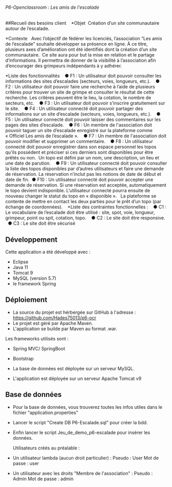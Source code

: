 ###### P6-Openclassroom : Les amis de l'escalade

##Recueil des besoins client 
  
  *Objet  
  Création d’un site communautaire autour de l’escalade.   
  
  *Contexte  
  Avec l’objectif de fédérer les licenciés, l’association “Les amis de l’escalade” souhaite développer sa présence en ligne. 
  À ce titre, plusieurs axes d’amélioration ont été identifiés dont la création d’un site communautaire.  
  Ce site aura pour but la mise en relation et le partage d’informations. Il permettra de donner de la visibilité à l’association 
  afin d’encourager des grimpeurs indépendants à y adhérer. 
  
  *Liste des fonctionnalités   
  ● F1 : Un utilisateur doit pouvoir consulter les informations des sites d’escalades (secteurs, voies, longueurs, etc.).    
  ● F2 : Un utilisateur doit pouvoir faire une recherche à l’aide de plusieurs critères pour trouver un site de grimpe et 
  consulter le résultat de cette recherche. Les critères peuvent être le lieu, la cotation, le nombre de secteurs, etc.    
  ● F3 : Un utilisateur doit pouvoir s’inscrire gratuitement sur le site.    
  ● F4 : Un utilisateur connecté doit pouvoir partager des informations sur un site d’escalade (secteurs, voies, longueurs, etc.).    
  ● F5 : Un utilisateur connecté doit pouvoir laisser des commentaires sur les pages des sites d’escalade.    
  ● F6 : Un membre de l'association doit pouvoir taguer un site d’escalade enregistré sur la plateforme 
  comme « Officiel Les amis de l’escalade ».    
  ● F7 : Un membre de l'association doit pouvoir modifier et supprimer un commentaire.    
  ● F8 : Un utilisateur connecté doit pouvoir enregistrer dans son espace personnel les topos qu’ils possèdent et préciser 
  si ces derniers sont disponibles pour être prêtés ou non.  Un topo est défini par un nom, une description, un lieu et une date de parution.    
  ● F9 : Un utilisateur connecté doit pouvoir consulter la liste des topos disponibles par d’autres utilisateurs et faire 
  une demande de réservation. La réservation n’inclut pas les notions de date de début et date de fin. 
  ● F10 : Un utilisateur connecté doit pouvoir accepter une demande de réservation. Si une réservation est acceptée, 
  automatiquement le topo devient indisponible. L’utilisateur connecté pourra ensuite de nouveau changer le statut du topo en « disponible ».   
  La plateforme se contente de mettre en contact les deux parties pour le prêt d’un topo (par échange de coordonnées). 
  
  *Liste des contraintes fonctionnelles :    
  ● C1 : Le vocabulaire de l’escalade doit être utilisé : site, spot, voie, longueur, grimpeur, point ou spit, cotation, topo.    
  ● C2 : Le site doit être responsive.    
  ● C3 : Le site doit être sécurisé


## Développement

Cette application a été développé avec :
- Eclipse
- Java 11
- Tomcat 9
- MySQL (version 5.7)
- le framework Spring 


## Déploiement

* La source du projet est hérbergée sur GitHub à l'adresse : https://github.com/Hades75013/p6-ocr
* Le projet est géré par Apache Maven.
* L'application se builde par Maven au format .war.

Les frameworks utilisés sont : 
* Spring MVC/ SpringBoot
* Bootstrap

* La base de données est déployée sur un serveur MySQL.
* L'application est déployée sur un serveur Apache Tomcat v9


## Base de données

* Pour la base de données, vous trouverez toutes les infos utiles dans le fichier "application.properties"
* Lancer le script "Create DB P6-Escalade.sql" pour créer la bdd.
* Enfin lancer le script Jeu_de_demo_p6-escalade pour insérer les données.

  Utilisateurs créés au préalable : 
* Un utilisateur lambda (aucun droit particulier) : 
  Pseudo : User
  Mot de passe : user
* Un utilisateur avec les droits "Membre de l'association" : 
  Pseudo : Admin
  Mot de passe : admin
